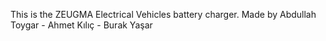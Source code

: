 This is the ZEUGMA Electrical Vehicles battery charger.
Made by Abdullah Toygar - Ahmet Kılıç - Burak Yaşar
